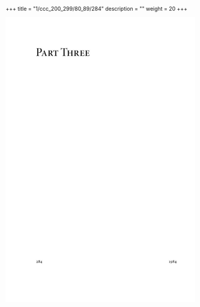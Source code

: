 +++
title = "1/ccc_200_299/80_89/284"
description = ""
weight = 20
+++

<img class="center-fit-jpg" src="/jpg_/out_jpg_1984__284.jpg" ></img>

